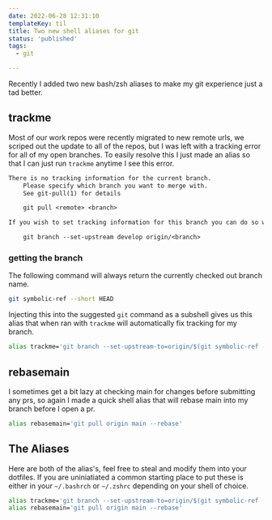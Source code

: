 ```yaml
---
date: 2022-06-28 12:31:10
templateKey: til
title: Two new shell aliases for git
status: 'published'
tags:
  - git

---
```


Recently I added two new bash/zsh aliases to make my git experience just a tad
better.

## trackme

Most of our work repos were recently migrated to new remote urls, we scriped
out the update to all of the repos, but I was left with a tracking error for
all of my open branches.  To easily resolve this I just made an alias so that I
can just run `trackme` anytime I see this error.

```txt
There is no tracking information for the current branch.
    Please specify which branch you want to merge with.
    See git-pull(1) for details

    git pull <remote> <branch>

If you wish to set tracking information for this branch you can do so with:

    git branch --set-upstream develop origin/<branch>
```

### getting the branch

The following command will always return the currently checked out branch name.

``` bash
git symbolic-ref --short HEAD
```

Injecting this into the suggested `git` command as a subshell gives us this
alias that when ran with `trackme` will automatically fix tracking for my
branch.

``` bash
alias trackme='git branch --set-upstream-to=origin/$(git symbolic-ref --short HEAD)'
```

## rebasemain

I sometimes get a bit lazy at checking main for changes before submitting any
prs, so again I made a quick shell alias that will rebase main into my branch
before I open a pr.

``` bash
alias rebasemain='git pull origin main --rebase'
```

## The Aliases

Here are both of the alias's, feel free to steal and modify them into your
dotfiles.  If you are uniniatiated a common starting place to put these is
either in your `~/.bashrch` or `~/.zshrc` depending on your shell of choice.

``` bash
alias trackme='git branch --set-upstream-to=origin/$(git symbolic-ref --short HEAD)'
alias rebasemain='git pull origin main --rebase'
```
